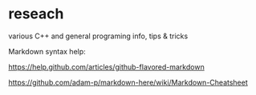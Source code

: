 reseach
=======

various C++ and general programing info, tips &amp; tricks

Markdown syntax help:

https://help.github.com/articles/github-flavored-markdown

https://github.com/adam-p/markdown-here/wiki/Markdown-Cheatsheet

